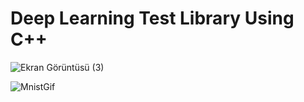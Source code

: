 # Deep Learning Test Library Using C++


![Ekran Görüntüsü (3)](https://user-images.githubusercontent.com/39070206/74053747-8d01be80-49ed-11ea-8b16-192c6e5529ff.png)

![MnistGif](https://user-images.githubusercontent.com/39070206/74053754-8f641880-49ed-11ea-92c5-3bd3fd94612c.gif)
